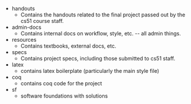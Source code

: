 * handouts
  * Contains the handouts related to the final project passed out by the cs51
    course staff.
* admin-docs
  * Contains internal docs on workflow, style, etc. -- all admin things.
* resources
  * Contains textbooks, external docs, etc.
* specs
  * Contains project specs, including those submitted to cs51 staff.
* latex
  * contains latex boilerplate (particularly the main style file)
* coq
  * contains coq code for the project
* sf
  * software foundations with solutions
